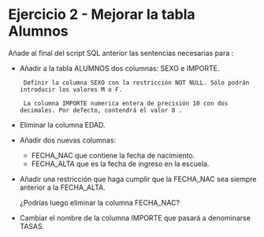 # Ejercicio 2 - Mejorar la tabla Alumnos

Añade al final del script SQL anterior las sentencias necesarias para :

- Añadir a la tabla ALUMNOS dos columnas: SEXO e IMPORTE.

       Definir la columna SEXO con la restricción NOT NULL. Sólo podrán introducir los valores M o F.
       
       La columna IMPORTE numerica entera de precisión 10 con dos decimales. Por defecto, contendrá el valor 0 .


- Eliminar la columna EDAD.


- Añadir dos nuevas columnas:
	- FECHA_NAC que contiene la fecha de nacimiento.
	- FECHA_ALTA que es la fecha de ingreso en la escuela. 
          
- Añadir una restricción que haga cumplir que la FECHA_NAC sea siempre anterior a la FECHA_ALTA. 

  ¿Podrías luego eliminar la columna FECHA_NAC?
  

- Cambiar el nombre de la columna IMPORTE que pasará a denominarse TASAS.